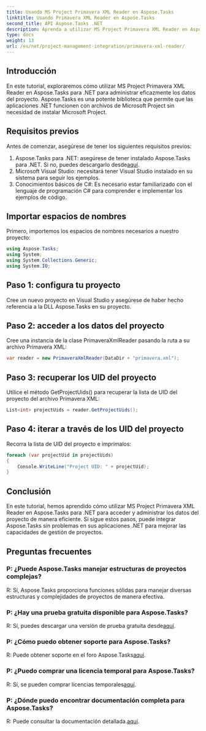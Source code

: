 ```yaml
---
title: Usando MS Project Primavera XML Reader en Aspose.Tasks
linktitle: Usando Primavera XML Reader en Aspose.Tasks
second_title: API Aspose.Tasks .NET
description: Aprenda a utilizar MS Project Primavera XML Reader en Aspose.Tasks para .NET para administrar los datos del proyecto de manera efectiva. Obtenga orientación paso a paso y explore las preguntas frecuentes.
type: docs
weight: 13
url: /es/net/project-management-integration/primavera-xml-reader/
---
```

## Introducción
En este tutorial, exploraremos cómo utilizar MS Project Primavera XML Reader en Aspose.Tasks para .NET para administrar eficazmente los datos del proyecto. Aspose.Tasks es una potente biblioteca que permite que las aplicaciones .NET funcionen con archivos de Microsoft Project sin necesidad de instalar Microsoft Project.
## Requisitos previos
Antes de comenzar, asegúrese de tener los siguientes requisitos previos:
1.  Aspose.Tasks para .NET: asegúrese de tener instalado Aspose.Tasks para .NET. Si no, puedes descargarlo desde[aquí](https://releases.aspose.com/tasks/net/).
2. Microsoft Visual Studio: necesitará tener Visual Studio instalado en su sistema para seguir los ejemplos.
3. Conocimientos básicos de C#: Es necesario estar familiarizado con el lenguaje de programación C# para comprender e implementar los ejemplos de código.

## Importar espacios de nombres
Primero, importemos los espacios de nombres necesarios a nuestro proyecto:
```csharp
using Aspose.Tasks;
using System;
using System.Collections.Generic;
using System.IO;

```
## Paso 1: configura tu proyecto
Cree un nuevo proyecto en Visual Studio y asegúrese de haber hecho referencia a la DLL Aspose.Tasks en su proyecto.
## Paso 2: acceder a los datos del proyecto
Cree una instancia de la clase PrimaveraXmlReader pasando la ruta a su archivo Primavera XML:
```csharp
var reader = new PrimaveraXmlReader(DataDir + "primavera.xml");
```
## Paso 3: recuperar los UID del proyecto
Utilice el método GetProjectUids() para recuperar la lista de UID del proyecto del archivo Primavera XML:
```csharp
List<int> projectUids = reader.GetProjectUids();
```
## Paso 4: iterar a través de los UID del proyecto
Recorra la lista de UID del proyecto e imprímalos:
```csharp
foreach (var projectUid in projectUids)
{
    Console.WriteLine("Project UID: " + projectUid);
}
```

## Conclusión
En este tutorial, hemos aprendido cómo utilizar MS Project Primavera XML Reader en Aspose.Tasks para .NET para acceder y administrar los datos del proyecto de manera eficiente. Si sigue estos pasos, puede integrar Aspose.Tasks sin problemas en sus aplicaciones .NET para mejorar las capacidades de gestión de proyectos.
## Preguntas frecuentes
### P: ¿Puede Aspose.Tasks manejar estructuras de proyectos complejas?
R: Sí, Aspose.Tasks proporciona funciones sólidas para manejar diversas estructuras y complejidades de proyectos de manera efectiva.
### P: ¿Hay una prueba gratuita disponible para Aspose.Tasks?
 R: Sí, puedes descargar una versión de prueba gratuita desde[aquí](https://releases.aspose.com/).
### P: ¿Cómo puedo obtener soporte para Aspose.Tasks?
 R: Puede obtener soporte en el foro Aspose.Tasks[aquí](https://forum.aspose.com/c/tasks/15).
### P: ¿Puedo comprar una licencia temporal para Aspose.Tasks?
 R: Sí, se pueden comprar licencias temporales[aquí](https://purchase.aspose.com/temporary-license/).
### P: ¿Dónde puedo encontrar documentación completa para Aspose.Tasks?
 R: Puede consultar la documentación detallada.[aquí](https://reference.aspose.com/tasks/net/).